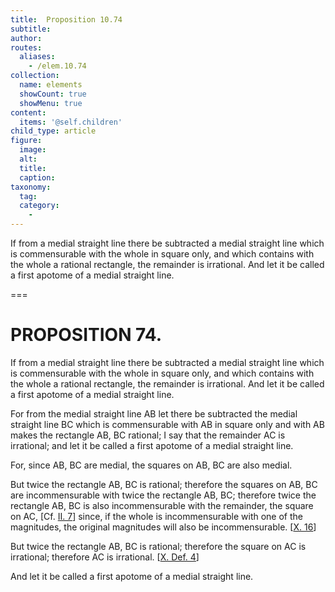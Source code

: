 ```yaml
---
title:  Proposition 10.74
subtitle: 
author:
routes:
  aliases:
    - /elem.10.74
collection:
  name: elements
  showCount: true
  showMenu: true
content:
  items: '@self.children'
child_type: article
figure:
  image:
  alt:
  title:
  caption:
taxonomy:
  tag:
  category:
    - 
---
```


<p><hi rend="ital">If from a medial straight line there be subtracted a medial straight line which is commensurable with the whole in square only, and which contains with the whole a rational rectangle, the remainder is irrational. And let it be called a</hi>
       <hi rend="bold">first apotome of a medial</hi>
       <hi rend="ital">straight line</hi>. <pb n="160"/></p>

===

<h1>PROPOSITION 74.</h1>
<p><span class="ital">If from a medial straight line there be subtracted a medial straight line which is commensurable with the whole in square only, and which contains with the whole a rational rectangle, the remainder is irrational. And let it be called a</span>
       <span class="bold">first apotome of a medial</span>
       <span class="ital">straight line</span>. <pb n="160"/></p>

<p>For from the medial straight line <span class="ital">AB</span> let there be subtracted the medial straight line <span class="ital">BC</span> which is commensurable with <span class="ital">AB</span> in square only and with <span class="ital">AB</span> makes the rectangle <span class="ital">AB</span>, <span class="ital">BC</span> rational;  I say that the remainder <span class="ital">AC</span> is irrational; and let it be called a <span class="bold">first apotome of a medial</span> straight line. </p>

<p>For, since <span class="ital">AB</span>, <span class="ital">BC</span> are medial, the squares on <span class="ital">AB</span>, <span class="ital">BC</span> are also medial. </p>

<p>But twice the rectangle <span class="ital">AB</span>, <span class="ital">BC</span> is rational; therefore the squares on <span class="ital">AB</span>, <span class="ital">BC</span> are incommensurable with twice the rectangle <span class="ital">AB</span>, <span class="ital">BC</span>; therefore twice the rectangle <span class="ital">AB</span>, <span class="ital">BC</span> is also incommensurable with the remainder, the square on <span class="ital">AC</span>, [Cf. <a href="/elem.2.7">II. 7</a>] since, if the whole is incommensurable with one of the magnitudes, the original magnitudes will also be incommensurable. [<a href="/elem.10.16">X. 16</a>] </p>

<p>But twice the rectangle <span class="ital">AB</span>, <span class="ital">BC</span> is rational; therefore the square on <span class="ital">AC</span> is irrational; therefore <span class="ital">AC</span> is irrational. [<a href="/elem.10.def.4">X. Def. 4</a>] </p>

<p>And let it be called a <span class="bold">first apotome of a medial</span> straight line.</p>
